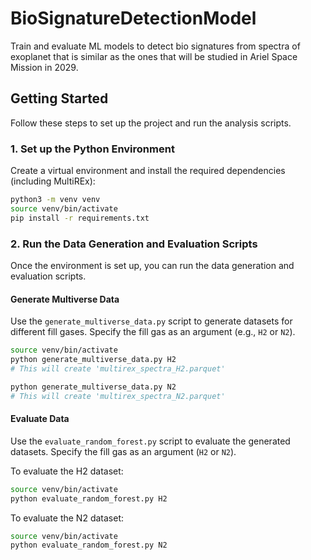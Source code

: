 # BioSignatureDetectionModel
Train and evaluate ML models to detect bio signatures from spectra of exoplanet that is similar as the ones that will be studied in Ariel Space Mission in 2029. 

## Getting Started

Follow these steps to set up the project and run the analysis scripts.

### 1. Set up the Python Environment

Create a virtual environment and install the required dependencies (including MultiREx):

```bash
python3 -m venv venv
source venv/bin/activate
pip install -r requirements.txt
```

### 2. Run the Data Generation and Evaluation Scripts

Once the environment is set up, you can run the data generation and evaluation scripts.

#### Generate Multiverse Data

Use the `generate_multiverse_data.py` script to generate datasets for different fill gases. Specify the fill gas as an argument (e.g., `H2` or `N2`).

```bash
source venv/bin/activate
python generate_multiverse_data.py H2
# This will create 'multirex_spectra_H2.parquet'

python generate_multiverse_data.py N2
# This will create 'multirex_spectra_N2.parquet'
```

#### Evaluate Data

Use the `evaluate_random_forest.py` script to evaluate the generated datasets. Specify the fill gas as an argument (`H2` or `N2`).

To evaluate the H2 dataset:

```bash
source venv/bin/activate
python evaluate_random_forest.py H2
```

To evaluate the N2 dataset:

```bash
source venv/bin/activate
python evaluate_random_forest.py N2
```
